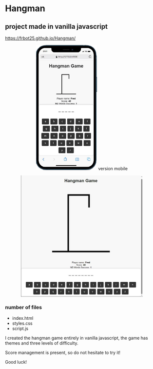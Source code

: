 ﻿
# Hangman
## project made in vanilla javascript
<a href="https://frbot25.github.io/Hangman/">https://frbot25.github.io/Hangman/</a>


<center> <img src="./assets/images/mobile.png" width="200">
version mobile

<img src="./assets/images/desktop.jpg" width="400"> </center>

### number of files
* index.html
* styles.css
* script.js
  

I created the hangman game entirely in vanilla javascript, the game has themes and three levels of difficulty.

Score management is present, so do not hesitate to try it!
  
Good luck!